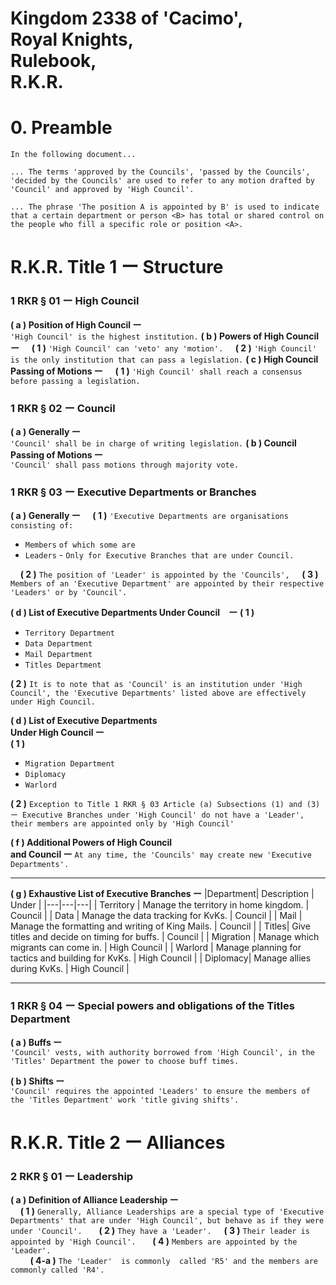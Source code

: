 # Kingdom 2338 of 'Cacimo',<br> Royal Knights,<br> Rulebook,<br> R.K.R.

#   0. Preamble
`In the following document...`

`... The terms 'approved by the Councils', 'passed by the Councils', 'decided by the Councils' are used to refer to any motion drafted by 'Council' and approved by 'High Council'.`

`... The phrase 'The position A is appointed by B' is used to indicate that a certain department or person <B> has total or shared control on the people who fill a specific role or position <A>.`
# R.K.R. Title 1 ー Structure
### 1 RKR § 01 ー High Council
**( a ) Position of High Council ー**<br>  `'High Council' is the highest institution.`
**( b ) Powers of High Council ー**
&nbsp;&nbsp;&nbsp;&nbsp;**( 1 )** `'High Council' can 'veto' any 'motion'.`
&nbsp;&nbsp;&nbsp;&nbsp;**( 2 )**  `'High Council' is the only institution that can pass a legislation.`
**( c ) High Council Passing of Motions ー**
&nbsp;&nbsp;&nbsp;&nbsp;**( 1 )**  `'High Council' shall reach a consensus before passing a legislation.`
### 1 RKR § 02 ー Council
**( a ) Generally ー**<br> `'Council' shall be in charge of writing legislation.`
**( b ) Council Passing of Motions ー**<br> `'Council' shall pass motions through majority vote.`
### 1 RKR § 03 ー Executive Departments or Branches
**( a ) Generally ー**
&nbsp;&nbsp;&nbsp;&nbsp;**( 1 )** `'Executive Departments are organisations consisting of:`
- `Members`
`of which some are`
- `Leaders` - `Only for Executive Branches that are under Council.` 

&nbsp;&nbsp;&nbsp;&nbsp;**( 2 )** `The position of 'Leader' is appointed by the 'Councils',`
&nbsp;&nbsp;&nbsp;&nbsp;**( 3 )**  `Members of an 'Executive Department' are appointed by their respective 'Leaders' or by 'Council'.`

**( d ) List of Executive Departments Under Council　ー** 
**( 1 )**
- `Territory Department`
- `Data Department`
- `Mail Department`
- `Titles Department`

**( 2 )**  `It is to note that as 'Council' is an institution under 'High Council', the 'Executive Departments' listed above are effectively under High Council.`

**( d ) List of Executive Departments<br> Under High Council ー** <br>
**( 1 )**
- `Migration Department`
- `Diplomacy`
- `Warlord`

**( 2 )** `Exception to Title 1 RKR § 03 Article (a) Subsections (1) and (3)   ー Executive Branches under 'High Council' do not have a 'Leader', their members are appointed only by 'High Council'`

**( f ) Additional Powers of High Council<br> and Council ー** 
`At any time, the 'Councils' may create new 'Executive Departments'.`

---
**( g ) Exhaustive List of Executive Branches ー**
|Department| Description | Under | 
|---|---|---|
| Territory | Manage the territory in home kingdom. | Council |
| Data | Manage the data tracking for KvKs. | Council |
| Mail | Manage the formatting and writing of King Mails. | Council |
| Titles| Give titles and decide on timing for buffs. | Council | 
| Migration | Manage which migrants can come in. | High Council |
| Warlord | Manage planning for tactics and building for KvKs. | High Council |
| Diplomacy| Manage allies during KvKs. | High Council |

---
### 1 RKR § 04 ー Special powers and obligations of the Titles Department
**( a ) Buffs ー**<br> `'Council' vests, with authority borrowed from 'High Council', in the 'Titles' Department the power to choose buff times.`

**( b ) Shifts ー** <br> `'Council' requires the appointed 'Leaders' to ensure the members of the 'Titles Department' work 'title giving shifts'.`

# R.K.R. Title 2 ー Alliances
### 2 RKR § 01 ー Leadership
**( a ) Definition of Alliance Leadership ー**  
&nbsp;&nbsp;&nbsp;&nbsp;**( 1 )** `Generally, Alliance Leaderships are a special type of 'Executive Departments' that are under 'High Council', but behave as if they were under 'Council'. `
&nbsp;&nbsp;&nbsp;&nbsp;**( 2 )** `They have a 'Leader'.`
&nbsp;&nbsp;&nbsp;&nbsp;**( 3 )** `Their leader is appointed by 'High Council'. `
&nbsp;&nbsp;&nbsp;&nbsp;**( 4 )** `Members are appointed by the 'Leader'. `<br>&nbsp;&nbsp;&nbsp;&nbsp;&nbsp;&nbsp;&nbsp;&nbsp;**( 4-a )** `The 'Leader' 
is commonly  called 'R5' and the members are commonly called 'R4'.`



